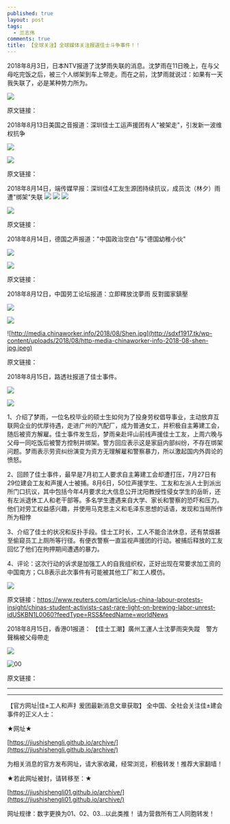 ```yaml
---
published: true
layout: post
tags:
  - 兰志伟
comments: true
title: 【全球关注】全球媒体关注报道佳士斗争事件！！
---
```


2018年8月3日，日本NTV报道了沈梦雨失联的消息。沈梦雨在11日晚上，在与父母吃完饭之后，被三个人绑架到车上带走。而在之前，沈梦雨就说过：如果有一天我失联了，必是某种势力所为。

![](http://sdxf1917.tk/wp-content/uploads/2018/08/word-image-4.jpeg)

原文链接：[](https://headlines.yahoo.co.jp/videonews/nnn?a=20180813-00000065-nnn-int)

2018年8月13日美国之音报道：深圳佳士工运声援团有人"被架走"，引发新一波维权抗争

![](http://sdxf1917.tk/wp-content/uploads/2018/08/word-image-10.png)

![](http://sdxf1917.tk/wp-content/uploads/2018/08/word-image-11.png)

原文链接： [](https://www.voachinese.com/a/Latest-Rally-By-Shenzhen-Jiashi-Jasic-20180813/4525974.html)

2018年8月14日，端传媒早报：深圳佳4工友生源团持续抗议，成员沈（林夕）雨遭"绑架"失联 ![](http://sdxf1917.tk/wp-content/uploads/2018/08/word-image-12.png) ![](http://sdxf1917.tk/wp-content/uploads/2018/08/word-image-13.png) ![](http://sdxf1917.tk/wp-content/uploads/2018/08/word-image-14.png)

![](http://sdxf1917.tk/wp-content/uploads/2018/08/word-image-15.png)

原文链接：[](https://theinitium.com/article/20180814-morning-brief/)

2018年8月14日，德国之声报道："中国政治空白"与"德国幼稚小伙"

![](http://sdxf1917.tk/wp-content/uploads/2018/08/word-image-16.png)

![](http://sdxf1917.tk/wp-content/uploads/2018/08/word-image-17.png)

原文链接：

[](https://www.dw.com/zh/%E5%BE%B7%E8%AF%AD%E5%AA%92%E4%BD%93%E4%B8%AD%E5%9B%BD%E6%94%BF%E6%B2%BB%E7%A9%BA%E7%99%BD%E4%B8%8E%E5%BE%B7%E5%9B%BD%E5%B9%BC%E7%A8%9A%E5%B0%8F%E4%BC%99/a-45080970?&zhongwen=simp)

2018年8月12日，中国劳工论坛报道：立即釋放沈夢雨 反對國家鎮壓

![](http://sdxf1917.tk/wp-content/uploads/2018/08/word-image-18.png)

![](http://sdxf1917.tk/wp-content/uploads/2018/08/word-image-19.png)

![http://media.chinaworker.info/2018/08/Shen.jpg](http://sdxf1917.tk/wp-content/uploads/2018/08/http-media-chinaworker-info-2018-08-shen-jpg.jpeg)

原文链接：[](http://chinaworker.info/zh/2018/08/12/18354/)

2018年8月15日，路透社报道了佳士事件。

![](http://sdxf1917.tk/wp-content/uploads/2018/08/word-image-20.png)

![](http://sdxf1917.tk/wp-content/uploads/2018/08/c-users-appdata-local-temp-image-jpg.jpeg)

1、介绍了梦雨，一位名校毕业的硕士生如何为了投身劳权倡导事业，主动放弃互联网企业的优厚待遇，走进广州的汽配厂，成为普通女工，并积极自主筹建工会，随后被资方解雇。佳士事件发生后，梦雨亲赴坪山前线声援佳士工友，上周六晚与父母一同吃饭后被警方控制并绑架。警方回应表示这是家庭内部纠纷，不存在绑架问题。梦雨表示劳资纠纷演变为资方无理解雇和警察暴力，所以激起国内外舆论的愤怒。

2、回顾了佳士事件，最早是7月初工人要求自主筹建工会却遭打压，7月27日有29位建会工友和声援人士被捕。8月6日，50位声援学生、工友和左派人士到派出所门口抗议，其中包括今年4月要求北大信息公开沈阳教授性侵女学生的岳昕，还有左派退休工人和老干部等。多名学生遭遇来自大学、家长和警察的恐吓和压力。他们对劳工权益感兴趣，并使用马克思主义和毛泽东思想的话语，发现和当局所作所为相悖

3、介绍了佳士的状况和反扑手段。佳士工时长，工人不能合法休息，还有禁烟甚至偷窥员工上厕所等行径。有便衣警察一直监视声援团的行动。被捕后释放的工友回忆了他们在拘押期间遭遇的暴力。

4、评论：这次行动的诉求是加强工人的自我组织权，正好出现在常要求加工资的中国南方；CLB表示此次事件有可能被其他工厂和工人模仿。

![](http://sdxf1917.tk/wp-content/uploads/2018/08/word-image-21.png)

原文链接：https://www.reuters.com/article/us-china-labour-protests-insight/chinas-student-activists-cast-rare-light-on-brewing-labor-unrest-idUSKBN1L0060?feedType=RSS&feedName=worldNews

2018年8月15日，香港01报道： 【佳士工潮】廣州工運人士沈夢雨突失蹤　警方聲稱被父母帶走

![](http://sdxf1917.tk/wp-content/uploads/2018/08/word-image-22.png)

![00](http://sdxf1917.tk/wp-content/uploads/2018/08/aeacurrencycenteea2015aaapoundaaaacurrencyaaeaee.jpeg)

原文链接：[](https://www.hk01.com/%E5%8D%B3%E6%99%82%E4%B8%AD%E5%9C%8B/223148/%E4%BD%B3%E5%A3%AB%E5%B7%A5%E6%BD%AE-%E5%BB%A3%E5%B7%9E%E5%B7%A5%E9%81%8B%E4%BA%BA%E5%A3%AB%E6%B2%88%E5%A4%A2%E9%9B%A8%E7%AA%81%E5%A4%B1%E8%B9%A4-%E8%AD%A6%E6%96%B9%E8%81%B2%E7%A8%B1%E8%A2%AB%E7%88%B6%E6%AF%8D%E5%B8%B6%E8%B5%B0)

---

---

【官方网址|佳±工人和声扌爰团最新消息文章获取】
全中国、全社会关注佳±建会事件的正义人士：

★网址★

[https://jiushishengli.github.io/archive/](https://jiushishengli.github.io/archive/)

为相关消息的官方发布网址，请大家收藏，经常浏览，积极转发！推荐大家翻墙！

★若此网址被封，请转移至：★

[https://jiushishengli01.github.io/archive/](https://jiushishengli01.github.io/archive/)

网址规律：数字更换为01、02、03...以此类推！
请为营救所有工人同胞转发！
